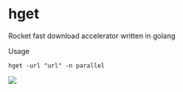 # hget
Rocket fast download accelerator written in golang

Usage

```
hget -url "url" -n parallel
```

![](https://i.gyazo.com/55a97f196baf8860879c3fcf29e0fd71.gif)


